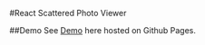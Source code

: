 #React Scattered Photo Viewer

##Demo
See [Demo](http://cma290.github.io/reactScatteredPicViewer/) here hosted on Github Pages.
